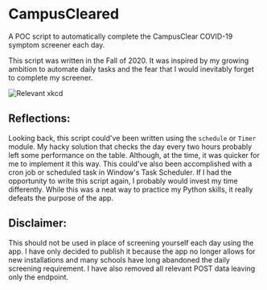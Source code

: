 # CampusCleared
A POC script to automatically complete the CampusClear COVID-19 symptom screener each day.

This script was written in the Fall of 2020. It was inspired by my growing ambition to automate daily tasks and the fear that I would inevitably forget to complete my screener. 

![Relevant xkcd](https://imgs.xkcd.com/comics/is_it_worth_the_time.png)

## Reflections:
Looking back, this script could've been written using the `schedule` or `Timer` module. My hacky solution that checks the day every two hours probably left some performance on the table. Although, at the time, it was quicker for me to implement it this way. This could've also been accomplished with a cron job or scheduled task in Window's Task Scheduler. If I had the opportunity to write this script again, I probably would invest my time differently. While this was a neat way to practice my Python skills, it really defeats the purpose of the app.

## Disclaimer: 
This should not be used in place of screening yourself each day using the app. I have only decided to publish it because the app no longer allows for new installations and many schools have long abandoned the daily screening requirement. I have also removed all relevant POST data leaving only the endpoint.
